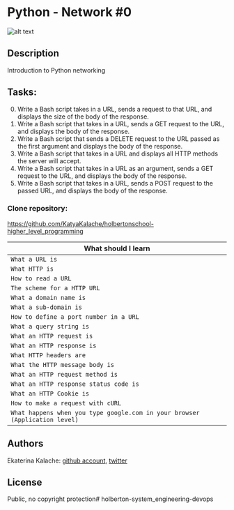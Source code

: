 # Python - Network #0
![alt text](https://media.licdn.com/mpr/mpr/AAEAAQAAAAAAAAbEAAAAJDg5MmM4M2QyLTI1NzAtNGY5ZC04NDBlLTg1OWEyZjdjZjYyMg.jpg)
## Description
Introduction to Python networking
## Tasks:
0. Write a Bash script takes in a URL, sends a request to that URL, and displays the size of the body of the response.
1. Write a Bash script that takes in a URL, sends a GET request to the URL, and displays the body of the response.
2. Write a Bash script that sends a DELETE request to the URL passed as the first argument and displays the body of the response.
3. Write a Bash script that takes in a URL and displays all HTTP methods the server will accept.
4. Write a Bash script that takes in a URL as an argument, sends a GET request to the URL, and displays the body of the response.
5. Write a Bash script that takes in a URL, sends a POST request to the passed URL, and displays the body of the response.

### __Clone repository:__ 

https://github.com/KatyaKalache/holbertonschool-higher_level_programming

|What should I learn  |
| ---------------- |
|    `What a URL is`   |
|    `What HTTP is`    |
|    `How to read a URL` |
|    `The scheme for a HTTP URL` |
|    `What a domain name is`   |
|    `What a sub-domain is`   |
|    `How to define a port number in a URL`    |
| `What a query string is` |
| `What an HTTP request is` |
| `What an HTTP response is` |
| `What HTTP headers are` |
| `What the HTTP message body is` |
| `What an HTTP request method is` |
| `What an HTTP response status code is` |
| `What an HTTP Cookie is` |
| `How to make a request with cURL` |
| `What happens when you type google.com in your browser (Application level)` |
## Authors

Ekaterina Kalache: [github account](https://github.com/KatyaKalache), [twitter](https://twitter.com/KatyaKalache)

## License
Public, no copyright protection# holberton-system_engineering-devops
